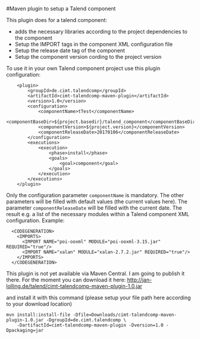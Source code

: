 #Maven plugin to setup a Talend component

This plugin does for a talend component:
* adds the necessary libraries according to the project dependencies to the component
* Setup the IMPORT tags in the component XML configuration file
* Setup the release date tag of the component
* Setup the component version cording to the project version

To use it in your own Talend component project use this plugin configuration:
```
	<plugin>
		<groupId>de.cimt.talendcomp</groupId>
		<artifactId>cimt-talendcomp-maven-plugin</artifactId>
		<version>1.0</version>
		<configuration>
			<componentName>tTest</componentName>
			<componentBaseDir>${project.basedir}/talend_component</componentBaseDir>
			<componentVersion>${project.version}</componentVersion>
			<componentReleaseDate>20170106</componentReleaseDate>
		</configuration>
		<executions>
			<execution>
				<phase>install</phase>
				<goals>
					<goal>component</goal>
				</goals>
			</execution>
		</executions>
	</plugin>

```
Only the configuration parameter `componentName` is mandatory.
The other parameters will be filled with default values (the current values here).
The parameter `componentReleaseDate` will be filled with the current date.
The result e.g. a list of the necessary modules within a Talend component XML configuration.
Example:
```
  <CODEGENERATION> 
    <IMPORTS> 
      <IMPORT NAME="poi-ooxml" MODULE="poi-ooxml-3.15.jar" REQUIRED="true"/>
      <IMPORT NAME="xalan" MODULE="xalan-2.7.2.jar" REQUIRED="true"/>
    </IMPORTS> 
  </CODEGENERATION>  
```

This plugin is not yet available via Maven Central. I am going to publish it there.
For the moment you can download it here:
http://jan-lolling.de/talend/cimt-talendcomp-maven-plugin-1.0.jar

and install it with this command (please setup your file path here according to your download location)
```
mvn install:install-file -Dfile=Downloads/cimt-talendcomp-maven-plugin-1.0.jar -DgroupId=de.cimt.talendcomp \
    -DartifactId=cimt-talendcomp-maven-plugin -Dversion=1.0 -Dpackaging=jar
```
